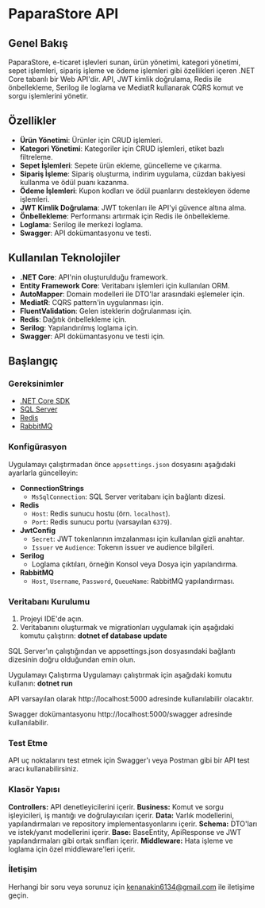 # PaparaStore API

## Genel Bakış

PaparaStore, e-ticaret işlevleri sunan, ürün yönetimi, kategori yönetimi, sepet işlemleri, sipariş işleme ve ödeme işlemleri gibi özellikleri içeren .NET Core tabanlı bir Web API'dir. API, JWT kimlik doğrulama, Redis ile önbellekleme, Serilog ile loglama ve MediatR kullanarak CQRS komut ve sorgu işlemlerini yönetir.

## Özellikler

- **Ürün Yönetimi**: Ürünler için CRUD işlemleri.
- **Kategori Yönetimi**: Kategoriler için CRUD işlemleri, etiket bazlı filtreleme.
- **Sepet İşlemleri**: Sepete ürün ekleme, güncelleme ve çıkarma.
- **Sipariş İşleme**: Sipariş oluşturma, indirim uygulama, cüzdan bakiyesi kullanma ve ödül puanı kazanma.
- **Ödeme İşlemleri**: Kupon kodları ve ödül puanlarını destekleyen ödeme işlemleri.
- **JWT Kimlik Doğrulama**: JWT tokenları ile API'yi güvence altına alma.
- **Önbellekleme**: Performansı artırmak için Redis ile önbellekleme.
- **Loglama**: Serilog ile merkezi loglama.
- **Swagger**: API dokümantasyonu ve testi.

## Kullanılan Teknolojiler

- **.NET Core**: API'nin oluşturulduğu framework.
- **Entity Framework Core**: Veritabanı işlemleri için kullanılan ORM.
- **AutoMapper**: Domain modelleri ile DTO'lar arasındaki eşlemeler için.
- **MediatR**: CQRS pattern'in uygulanması için.
- **FluentValidation**: Gelen isteklerin doğrulanması için.
- **Redis**: Dağıtık önbellekleme için.
- **Serilog**: Yapılandırılmış loglama için.
- **Swagger**: API dokümantasyonu ve testi için.

## Başlangıç

### Gereksinimler

- [.NET Core SDK](https://dotnet.microsoft.com/download)
- [SQL Server](https://www.microsoft.com/en-us/sql-server/sql-server-downloads)
- [Redis](https://redis.io/download)
- [RabbitMQ](https://www.rabbitmq.com/download.html)

### Konfigürasyon

Uygulamayı çalıştırmadan önce `appsettings.json` dosyasını aşağıdaki ayarlarla güncelleyin:

- **ConnectionStrings**
  - `MsSqlConnection`: SQL Server veritabanı için bağlantı dizesi.
- **Redis**
  - `Host`: Redis sunucu hostu (örn. `localhost`).
  - `Port`: Redis sunucu portu (varsayılan `6379`).
- **JwtConfig**
  - `Secret`: JWT tokenlarının imzalanması için kullanılan gizli anahtar.
  - `Issuer` ve `Audience`: Tokenın issuer ve audience bilgileri.
- **Serilog**
  - Loglama çıktıları, örneğin Konsol veya Dosya için yapılandırma.
- **RabbitMQ**
  - `Host`, `Username`, `Password`, `QueueName`: RabbitMQ yapılandırması.

### Veritabanı Kurulumu

1. Projeyi IDE'de açın.
2. Veritabanını oluşturmak ve migrationları uygulamak için aşağıdaki komutu çalıştırın:
   **dotnet ef database update**
   
SQL Server'ın çalıştığından ve appsettings.json dosyasındaki bağlantı dizesinin doğru olduğundan emin olun.

Uygulamayı Çalıştırma
Uygulamayı çalıştırmak için aşağıdaki komutu kullanın:
**dotnet run**

API varsayılan olarak http://localhost:5000 adresinde kullanılabilir olacaktır.

Swagger dokümantasyonu http://localhost:5000/swagger adresinde kullanılabilir.

### Test Etme

API uç noktalarını test etmek için Swagger'ı veya Postman gibi bir API test aracı kullanabilirsiniz.

### Klasör Yapısı

**Controllers:** API denetleyicilerini içerir.
**Business:** Komut ve sorgu işleyicileri, iş mantığı ve doğrulayıcıları içerir.
**Data:** Varlık modellerini, yapılandırmaları ve repository implementasyonlarını içerir.
**Schema:** DTO'ları ve istek/yanıt modellerini içerir.
**Base:** BaseEntity, ApiResponse ve JWT yapılandırmaları gibi ortak sınıfları içerir.
**Middleware:** Hata işleme ve loglama için özel middleware'leri içerir.



### İletişim
Herhangi bir soru veya sorunuz için kenanakin6134@gmail.com ile iletişime geçin.

